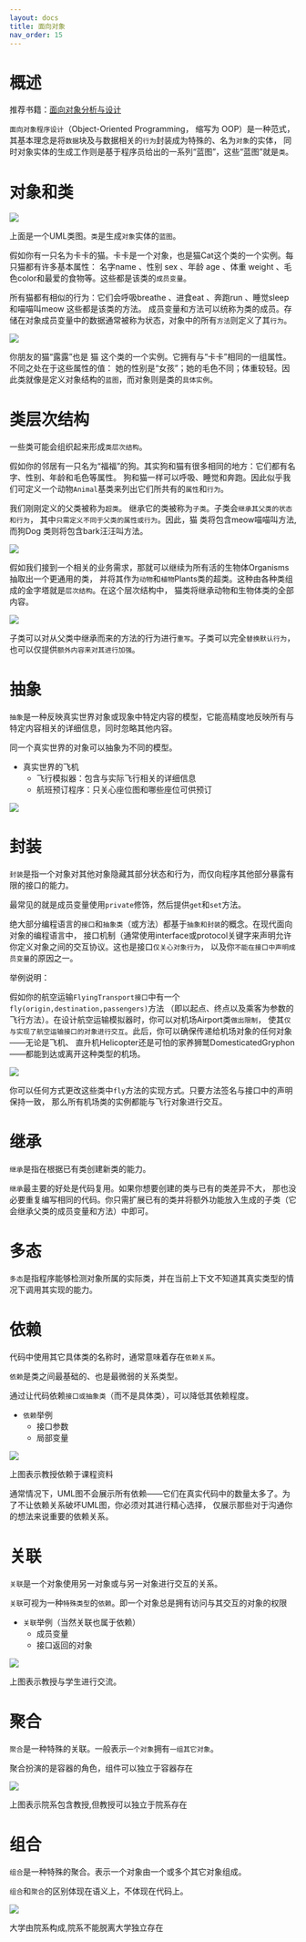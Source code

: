 ```yaml
---
layout: docs
title: 面向对象
nav_order: 15
---
```


# 概述

推荐书籍：[面向对象分析与设计](https://book.douban.com/subject/11509672/)

`面向对象程序设计`（Object-Oriented Programming， 缩写为 OOP）是一种范式，
其基本理念是将`数据`块及与数据相关的`行为`封装成为特殊的、名为`对象`的实体，
同时对象实体的生成工作则是基于程序员给出的一系列“蓝图”，这些“蓝图”就是`类`。

# 对象和类

![](https://cdn.jsdelivr.net/gh/guosonglu/images@master/blog-img/202111171554071.png)

上面是一个UML类图。`类`是生成`对象`实体的`蓝图`。

假如你有一只名为卡卡的猫。卡卡是一个对象，也是猫Cat这个类的一个实例。每只猫都有许多基本属性：
名字name 、性别 sex 、年龄 age 、体重 weight 、毛色color和最爱的食物等。这些都是该类的`成员变量`。

所有猫都有相似的行为：它们会呼吸breathe 、进食eat 、奔跑run 、睡觉sleep和喵喵叫meow 这些都是该类的方法。
成员变量和方法可以统称为类的成员。存储在对象成员变量中的数据通常被称为状态，对象中的所有`方法`则定义了其`行为`。

![](https://cdn.jsdelivr.net/gh/guosonglu/images@master/blog-img/202111171604948.png)

你朋友的猫“露露”也是 猫 这个类的一个实例。它拥有与“卡卡”相同的一组属性。不同之处在于这些属性的值：
她的性别是“女孩”；她的毛色不同；体重较轻。因此类就像是定义对象结构的`蓝图`，而对象则是类的`具体实例`。

# 类层次结构

一些类可能会组织起来形成`类层次结构`。

假如你的邻居有一只名为“福福”的狗。其实狗和猫有很多相同的地方：它们都有名字、性别、年龄和毛色等属性。
狗和猫一样可以呼吸、睡觉和奔跑。因此似乎我们可定义一个动物`Animal`基类来列出它们所共有的`属性`和`行为`。


我们刚刚定义的父类被称为`超类`。 继承它的类被称为`子类`。子类会`继承其父类的状态和行为`，
其中`只需定义不同于父类的属性或行为`。因此，猫 类将包含meow喵喵叫方法,而狗Dog 类则将包含bark汪汪叫方法。

![](https://cdn.jsdelivr.net/gh/guosonglu/images@master/blog-img/202111171609043.png)

假如我们接到一个相关的业务需求，那就可以继续为所有活的生物体Organisms抽取出一个更通用的类，
并将其作为`动物`和`植物`Plants类的超类。这种由各种类组成的金字塔就是`层次结构`。在这个层次结构中，
猫类将继承动物和生物体类的全部内容。

![](https://cdn.jsdelivr.net/gh/guosonglu/images@master/blog-img/202111171611560.png)

子类可以对从父类中继承而来的方法的行为进行`重写`。子类可以完全`替换默认行为`，也可以仅提供`额外内容来对其进行加强`。

# 抽象

`抽象`是一种反映真实世界对象或现象中特定内容的模型，它能高精度地反映所有与特定内容相关的详细信息，同时忽略其他内容。

同一个真实世界的对象可以抽象为不同的模型。

- 真实世界的飞机
  - 飞行模拟器：包含与实际飞行相关的详细信息
  - 航班预订程序：只关心座位图和哪些座位可供预订

![](https://cdn.jsdelivr.net/gh/guosonglu/images@master/blog-img/202111171626805.png)

# 封装

`封装`是指一个对象对其他对象隐藏其部分状态和行为，而仅向程序其他部分暴露有限的接口的能力。

最常见的就是成员变量使用`private`修饰，然后提供`get`和`set`方法。

绝大部分编程语言的`接口`和`抽象类`（或方法）都基于`抽象和封装`的概念。在现代面向对象的编程语言中，
接口机制（通常使用interface或protocol关键字来声明允许你定义对象之间的交互协议。这也是接口`仅关心对象行为`，
以及你`不能在接口中声明成员变量`的原因之一。

举例说明：

假如你的航空运输`FlyingTransport接口`中有一个`fly(origin,destination,passengers)`方法
（即以起点、终点以及乘客为参数的飞行方法）。在设计航空运输模拟器时，你可以对机场Airport类`做出限制`，
使其`仅与实现了航空运输接口的对象进行交互`。此后，你可以确保传递给机场对象的任何对象——无论是飞机、
直升机Helicopter还是可怕的家养狮鹫DomesticatedGryphon——都能到达或离开这种类型的机场。

![](https://cdn.jsdelivr.net/gh/guosonglu/images@master/blog-img/202111171654786.png)

你可以任何方式更改这些类中`fly`方法的实现方式。只要方法签名与接口中的声明保持一致，
那么所有机场类的实例都能与飞行对象进行交互。

# 继承

`继承`是指在根据已有类创建新类的能力。

`继承`最主要的好处是代码复用。如果你想要创建的类与已有的类差异不大，
那也没必要重复编写相同的代码。你只需扩展已有的类并将额外功能放入生成的子类（它会继承父类的成员变量和方法）中即可。

# 多态

`多态`是指程序能够检测对象所属的实际类，并在当前上下文不知道其真实类型的情况下调用其实现的能力。

# 依赖

代码中使用其它具体类的名称时，通常意味着存在`依赖关系`。

`依赖`是类之间最基础的、也是最微弱的关系类型。

通过让代码依赖`接口或抽象类`（而不是具体类），可以降低其依赖程度。

- `依赖`举例
  - 接口参数
  - 局部变量

![](https://cdn.jsdelivr.net/gh/guosonglu/images@master/blog-img/202111171748293.png)

上图表示教授依赖于课程资料

通常情况下，UML图不会展示所有依赖——它们在真实代码中的数量太多了。为了不让依赖关系破坏UML图，你必须对其进行精心选择，
仅展示那些对于沟通你的想法来说重要的依赖关系。

# 关联

`关联`是一个对象使用另一对象或与另一对象进行交互的关系。

`关联`可视为一种`特殊类型`的`依赖`。即一个对象总是拥有访问与其交互的对象的权限

- `关联`举例（当然关联也属于依赖）
  - 成员变量
  - 接口返回的对象

![](https://cdn.jsdelivr.net/gh/guosonglu/images@master/blog-img/202111171756754.png)

上图表示教授与学生进行交流。

# 聚合

`聚合`是一种特殊的关联。一般表示`一个对象`拥有`一组其它对象`。

聚合扮演的是容器的角色，组件可以独立于容器存在

![](https://cdn.jsdelivr.net/gh/guosonglu/images@master/blog-img/202111171820628.png)

上图表示院系包含教授,但教授可以独立于院系存在

# 组合

`组合`是一种特殊的聚合。表示一个对象由一个或多个其它对象组成。

`组合`和`聚合`的区别体现在语义上，不体现在代码上。

![](https://cdn.jsdelivr.net/gh/guosonglu/images@master/blog-img/20211117230829.png)

大学由院系构成,院系不能脱离大学独立存在


